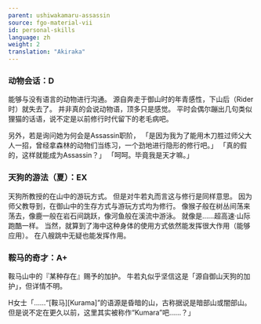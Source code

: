 ```yaml
---
parent: ushiwakamaru-assassin
source: fgo-material-vii
id: personal-skills
language: zh
weight: 2
translation: "Akiraka"
---
```


### 动物会话：D

能够与没有语言的动物进行沟通。
源自奔走于御山时的年青感性，下山后（Rider时）就失去了。
并非真的会说动物语，顶多只是感觉。
平时会偶尔蹦出几句类似狸猫的话语，说不定是以前修行时代留下的老毛病吧。

另外，若是询问她为何会是Assassin职阶，
「是因为我为了能用木刀胜过师父大人一招，曾经拿森林的动物们当练习，一个劲地进行隐形的修行吧。」
「真的假的，这样就能成为Assassin？」
「呵呵。毕竟我是天才嘛。」

### 天狗的游法（夏）：EX

天狗所教授的在山中的游玩方式。
但是对牛若丸而言这与修行是同样意思。
因为师父教导到，在御山中的生存方式与游玩方式均为修行。
像猴子般在树丛间荡来荡去，像鹿一般在岩石间跳跃，像河鱼般在溪流中游泳。
就像是……超高速·山际跑酷一样。
当然，就算到了海中这种身体的使用方式依然能发挥很大作用（能够应用）。
在八艘跳中无疑也能发挥作用。

### 鞍马的奇才：A+

鞍马山中的『某种存在』赐予的加护。
牛若丸似乎坚信这是「源自御山天狗的加护」，但详情不明。

H女士「……“[鞍马][Kurama]”的语源是昏暗的山，古称据说是暗部山或闇部山。但是说不定在更久以前，这里其实被称作“Kumara”吧……？」
